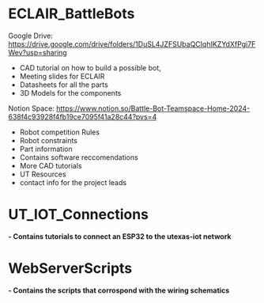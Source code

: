 # ECLAIR_BattleBots

Google Drive: https://drive.google.com/drive/folders/1DuSL4JZFSUbaQCIqhIKZYdXfPgi7FWev?usp=sharing
- CAD tutorial on how to build a possible bot,
- Meeting slides for ECLAIR 
- Datasheets for all the parts
- 3D Models for the components

Notion Space: https://www.notion.so/Battle-Bot-Teamspace-Home-2024-638f4c93928f4fb19ce7095f41a28c44?pvs=4
- Robot competition Rules
- Robot constraints
- Part information
- Contains software reccomendations
- More CAD tutorials
- UT Resources
- contact info for the project leads

# UT_IOT_Connections
**- Contains tutorials to connect an ESP32 to the utexas-iot network**

# WebServerScripts
**- Contains the scripts that corrospond with the wiring schematics**
